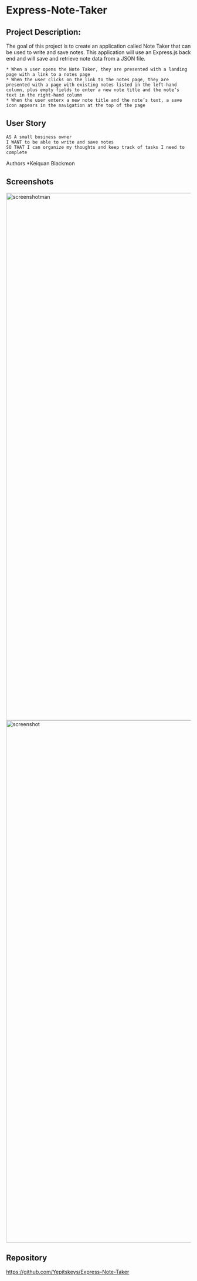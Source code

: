 # Express-Note-Taker

## Project Description: 
The goal of this project is to create an application called Note Taker that can be used to write and save notes. This application will use an Express.js back end and will save and retrieve note data from a JSON file.

    * When a user opens the Note Taker, they are presented with a landing page with a link to a notes page
    * When the user clicks on the link to the notes page, they are presented with a page with existing notes listed in the left-hand column, plus empty fields to enter a new note title and the note’s text in the right-hand column
    * When the user enterx a new note title and the note’s text, a save icon appears in the navigation at the top of the page

## User Story

```
AS A small business owner
I WANT to be able to write and save notes
SO THAT I can organize my thoughts and keep track of tasks I need to complete
```

Authors
*Keiquan Blackmon

## Screenshots

<img width="1434" alt="screenshotman" src="https://github.com/Yepitskeys/Express-Note-Taker/assets/120697653/1c5ac8ce-4f13-444c-bab4-654214f77db3">

<img width="1420" alt="screenshot" src="https://github.com/Yepitskeys/Express-Note-Taker/assets/120697653/47cd3be4-45ca-4cd8-9ae0-ec1df6a49020">

## Repository
https://github.com/Yepitskeys/Express-Note-Taker